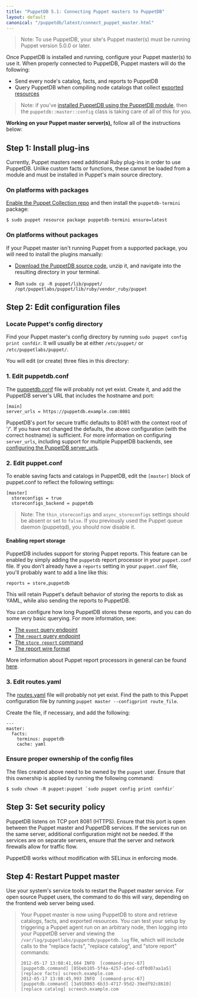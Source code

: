 ```yaml
---
title: "PuppetDB 5.1: Connecting Puppet masters to PuppetDB"
layout: default
canonical: "/puppetdb/latest/connect_puppet_master.html"
---
```


[puppetdb_download]: http://downloads.puppetlabs.com/puppetdb
[puppetdb_conf]: ./puppetdb_connection.html
[routes_yaml]: {{puppet}}/config_file_routes.html
[exported]: {{puppet}}/lang_exported.html
[install_via_module]: ./install_via_module.html
[report_processors]: {{puppet}}/reporting_about.html
[event]: ./api/query/v4/events.html
[report]: ./api/query/v4/reports.html
[store_report]: ./api/command/v1/commands.html#store-report-version-7
[report_format]: ./api/wire_format/report_format_v5.html
[puppetdb_server_urls]: ./puppetdb_connection.html#serverurls

> Note: To use PuppetDB, your site's Puppet master(s) must be running
> Puppet version 5.0.0 or later.

Once PuppetDB is installed and running, configure your Puppet master(s) to use it. When properly connected to PuppetDB, Puppet masters will do the following:

* Send every node's catalog, facts, and reports to PuppetDB
* Query PuppetDB when compiling node catalogs that collect [exported resources][exported]

> Note: if you've [installed PuppetDB using the PuppetDB module][install_via_module], then the `puppetdb::master::config` class is taking care of all of this for you.

 **Working on your Puppet master server(s),** follow all of the instructions below:

## Step 1: Install plug-ins

Currently, Puppet masters need additional Ruby plug-ins in order to use PuppetDB. Unlike custom facts or functions, these cannot be loaded from a module and must be installed in Puppet's main source directory.

### On platforms with packages

[Enable the Puppet Collection repo]({{puppet}}/puppet_collections.html) and then install the `puppetdb-termini` package:

    $ sudo puppet resource package puppetdb-termini ensure=latest

### On platforms without packages

If your Puppet master isn't running Puppet from a supported package, you will need to install the plugins manually:

* [Download the PuppetDB source code][puppetdb_download], unzip it, and navigate into the resulting directory in your terminal.

* Run `sudo cp -R puppet/lib/puppet/ /opt/puppetlabs/puppet/lib/ruby/vendor_ruby/puppet`

## Step 2: Edit configuration files

### Locate Puppet's config directory

Find your Puppet master's config directory by running `sudo puppet config print confdir`. It will usually be at either `/etc/puppet/` or `/etc/puppetlabs/puppet/`.

You will edit (or create) three files in this directory:

### 1. Edit puppetdb.conf

The [puppetdb.conf][puppetdb_conf] file will probably not yet exist. Create it, and add the PuppetDB server's URL that includes the hostname and port:

    [main]
    server_urls = https://puppetdb.example.com:8081

PuppetDB's port for secure traffic defaults to 8081 with the context root of '/'. If you have not changed the defaults, the above configuration (with the correct hostname) is sufficient. For more information on configuring `server_urls`, including support for multiple PuppetDB backends, see [configuring the PuppetDB server_urls][puppetdb_server_urls].

### 2. Edit puppet.conf

To enable saving facts and catalogs in PuppetDB, edit the `[master]` block of puppet.conf to reflect the following settings:

    [master]
      storeconfigs = true
      storeconfigs_backend = puppetdb

> Note: The `thin_storeconfigs` and `async_storeconfigs` settings should be absent or set to `false`. If you previously used the Puppet queue daemon (puppetqd), you should now disable it.

#### Enabling report storage

PuppetDB includes support for storing Puppet reports. This feature can be
enabled by simply adding the `puppetdb` report processor in your `puppet.conf`
file. If you don't already have a `reports` setting in your `puppet.conf`
file, you'll probably want to add a line like this:

    reports = store,puppetdb

This will retain Puppet's default behavior of storing the reports to disk as YAML,
while also sending the reports to PuppetDB.

You can configure how long PuppetDB stores these reports, and you can do some
very basic querying. For more information, see:

* [The `event` query endpoint][event]
* [The `report` query endpoint][report]
* [The `store report` command][store_report]
* [The report wire format][report_format]

More information about Puppet report processors in general can be found
[here][report_processors].

### 3. Edit routes.yaml

The [routes.yaml][routes_yaml] file will probably not yet exist. Find the path to this Puppet configuration file by running `puppet master --configprint route_file`.

Create the file, if necessary, and add the following:

    ---
    master:
      facts:
        terminus: puppetdb
        cache: yaml

### Ensure proper ownership of the config files

The files created above need to be owned by the `puppet` user. Ensure that
this ownership is applied by running the following command:

    $ sudo chown -R puppet:puppet `sudo puppet config print confdir`

## Step 3: Set security policy

PuppetDB listens on TCP port 8081 (HTTPS). Ensure that this port is open between
the Puppet master and PuppetDB services. If the services run on the same server, additional configuration might not be needed. If the services are on separate
servers, ensure that the server and network firewalls allow for traffic flow.

PuppetDB works without modification with SELinux in enforcing mode.

## Step 4: Restart Puppet master

Use your system's service tools to restart the Puppet master service. For open source Puppet users, the command to do this will vary, depending on the frontend web server being used.

> Your Puppet master is now using PuppetDB to store and retrieve catalogs, facts, and exported resources. You can test your setup by triggering a Puppet agent run on an arbitrary node, then logging into your PuppetDB server and viewing the `/var/log/puppetlabs/puppetdb/puppetdb.log` file, which will include calls to the "replace facts", "replace catalog", and "store report" commands:
>
>     2012-05-17 13:08:41,664 INFO  [command-proc-67] [puppetdb.command] [85beb105-5f4a-4257-a5ed-cdf0d07aa1a5] [replace facts] screech.example.com
>     2012-05-17 13:08:45,993 INFO  [command-proc-67] [puppetdb.command] [3a910863-6b33-4717-95d2-39edf92c8610] [replace catalog] screech.example.com

